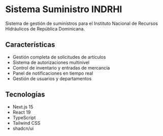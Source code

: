 # Sistema Suministro INDRHI

Sistema de gestión de suministros para el Instituto Nacional de Recursos Hidráulicos de República Dominicana.

## Características

- Gestión completa de solicitudes de artículos
- Sistema de autorizaciones multinivel
- Control de inventario y entradas de mercancía
- Panel de notificaciones en tiempo real
- Gestión de usuarios y departamentos

## Tecnologías

- Next.js 15
- React 19
- TypeScript
- Tailwind CSS
- shadcn/ui
